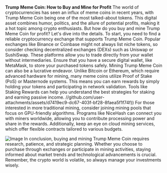 **Trump Meme Coin: How to Buy and Mine for Profit**
The world of cryptocurrencies has seen an influx of meme coins in recent years, with Trump Meme Coin being one of the most talked-about tokens. This digital asset combines humor, politics, and the allure of potential profits, making it a hot topic among crypto enthusiasts. But how do you buy and mine Trump Meme Coin for profit? Let's dive into the details.
To start, you need to find a reliable cryptocurrency exchange that supports Trump Meme Coin. Popular exchanges like Binance or Coinbase might not always list niche tokens, so consider checking decentralized exchanges (DEXs) such as Uniswap or SushiSwap. These platforms allow you to trade directly from your wallet without intermediaries. Ensure that you have a secure digital wallet, like MetaMask, to store your purchased tokens safely.
Mining Trump Meme Coin can also be a lucrative endeavor. Unlike Bitcoin or Ethereum, which require advanced hardware for mining, many meme coins utilize Proof of Stake (PoS) or Masternode systems. This means you can earn rewards by simply holding your tokens and participating in network validation. Tools like Staking Rewards can help you understand the best strategies for staking and earning passive income.
 //github.com/user-attachments/assets/d7419ec9-dc67-403f-bf28-8faea5f1f74f))
For those interested in more traditional mining, consider joining mining pools that focus on GPU-friendly algorithms. Programs like NiceHash can connect you with miners worldwide, allowing you to contribute processing power and share in the rewards. Additionally, keep an eye on cloud mining services, which offer flexible contracts tailored to various budgets.

![Image](https://github.com/user-attachments/assets/d7419ec9-dc67-403f-bf28-8faea5f1f74f)
In conclusion, buying and mining Trump Meme Coin requires research, patience, and strategic planning. Whether you choose to purchase through exchanges or participate in mining activities, staying informed about market trends and technological advancements is crucial. Remember, the crypto world is volatile, so always manage your investments wisely.
